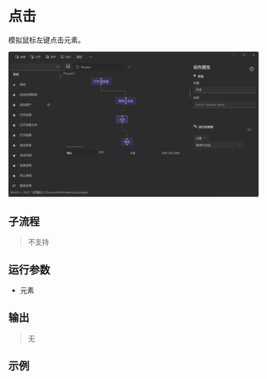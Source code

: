# 点击
模拟鼠标左键点击元素。

![WebElementClick](./images/06.png ':size=90%')


## 子流程

> 不支持

## 运行参数

* 元素


## 输出

> 无    

## 示例